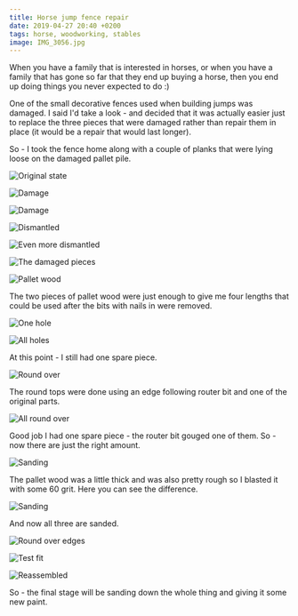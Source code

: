 ```yaml
---
title: Horse jump fence repair
date: 2019-04-27 20:40 +0200
tags: horse, woodworking, stables
image: IMG_3056.jpg
---
```


When you have a family that is interested in horses, or when you have a family that has gone so far that they end up buying a horse, then you end up doing things you never expected to do :)

One of the small decorative fences used when building jumps was damaged. I said I'd take a look - and decided that it was actually easier just to replace the three pieces that were damaged rather than repair them in place (it would be a repair that would last longer).

So - I took the fence home along with a couple of planks that were lying loose on the damaged pallet pile.


![Original state](IMG_3038.jpg "Original state")

![Damage](IMG_3039.jpg "Damage")

![Damage](IMG_3040.jpg "Damage")

![Dismantled](IMG_3042.jpg "Dismantled")

![Even more dismantled](IMG_3044.jpg "Even more dismantled")

![The damaged pieces](IMG_3045.jpg "The damaged pieces")

![Pallet wood](IMG_3046.jpg "Pallet wood")

The two pieces of pallet wood were just enough to give me four lengths that could be used after the bits with nails in were removed.

![One hole](IMG_3047.jpg "One hole")

![All holes](IMG_3048.jpg "All holes")

At this point - I still had one spare piece.

![Round over](IMG_3049.jpg "First round over")

The round tops were done using an edge following router bit and one of the original parts.

![All round over](IMG_3050.jpg "All the round tops done.")

Good job I had one spare piece - the router bit gouged one of them. So - now there are just the right amount.

![Sanding](IMG_3051.jpg "Sanding.")

The pallet wood was a little thick and was also pretty rough so I blasted it with some 60 grit. Here you can see the difference.

![Sanding](IMG_3052.jpg "Sanding.")

And now all three are sanded. 

![Round over edges](IMG_3054.jpg "Round over edges")

![Test fit](IMG_3055.jpg "Test fit")

![Reassembled](IMG_3056.jpg "Reassembled")

So - the final stage will be sanding down the whole thing and giving it some new paint.
